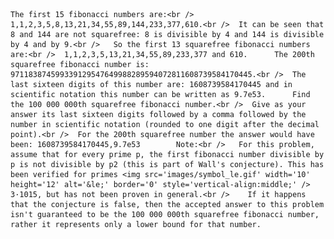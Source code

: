     The first 15 fibonacci numbers are:<br />  1,1,2,3,5,8,13,21,34,55,89,144,233,377,610.<br />  It can be seen that 8 and 144 are not squarefree: 8 is divisible by 4 and 144 is divisible by 4 and by 9.<br />   So the first 13 squarefree fibonacci numbers are:<br />  1,1,2,3,5,13,21,34,55,89,233,377 and 610.      The 200th squarefree fibonacci number is:  971183874599339129547649988289594072811608739584170445.<br />  The last sixteen digits of this number are: 1608739584170445 and in scientific notation this number can be written as 9.7e53.      Find the 100 000 000th squarefree fibonacci number.<br />  Give as your answer its last sixteen digits followed by a comma followed by the number in scientific notation (rounded to one digit after the decimal point).<br />  For the 200th squarefree number the answer would have been: 1608739584170445,9.7e53        Note:<br />   For this problem, assume that for every prime p, the first fibonacci number divisible by p is not divisible by p2 (this is part of Wall's conjecture). This has been verified for primes <img src='images/symbol_le.gif' width='10' height='12' alt='&le;' border='0' style='vertical-align:middle;' /> 3·1015, but has not been proven in general.<br />    If it happens that the conjecture is false, then the accepted answer to this problem isn't guaranteed to be the 100 000 000th squarefree fibonacci number, rather it represents only a lower bound for that number.            